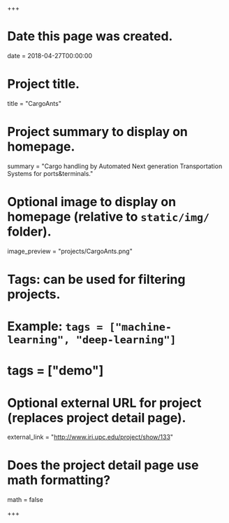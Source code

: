 +++
# Date this page was created.
date = 2018-04-27T00:00:00

# Project title.
title = "CargoAnts"

# Project summary to display on homepage.
summary = "Cargo handling by Automated Next generation Transportation Systems for ports&terminals."

# Optional image to display on homepage (relative to `static/img/` folder).
image_preview = "projects/CargoAnts.png"

# Tags: can be used for filtering projects.
# Example: `tags = ["machine-learning", "deep-learning"]`
# tags = ["demo"]

# Optional external URL for project (replaces project detail page).
external_link = "http://www.iri.upc.edu/project/show/133"

# Does the project detail page use math formatting?
math = false

+++

